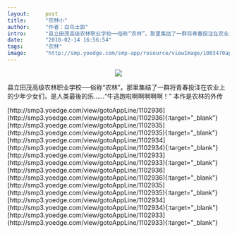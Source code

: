 ```yaml
---
layout:     post
title:      "农林小"
author:     "作者：白鸟士郎"
intro:      "县立田茂高级农林职业学校──俗称“农林”。那里集结了一群将青春投注在农业上的少年少女们，是人类最後的乐……“牛逃跑啦啊啊啊啊啊！” 本作是农林的外传"
date:       "2018-02-14 16:56:54"
tags:       "农林"
image:      "http://smp.yoedge.com/smp-app/resource/viewImage/1003470appline.png"
---
```

<div style="text-align: center">
<p><img src="http://smp.yoedge.com/smp-app/resource/viewImage/1003470appline.png"/></p>
</div>
<p class="post-meta">
<span>县立田茂高级农林职业学校──俗称“农林”。那里集结了一群将青春投注在农业上的少年少女们，是人类最後的乐……“牛逃跑啦啊啊啊啊啊！” 本作是农林的外传</span>
</p>
[http://smp3.yoedge.com/view/gotoAppLine/1102936](http://smp3.yoedge.com/view/gotoAppLine/1102936){:target="_blank"}
[http://smp3.yoedge.com/view/gotoAppLine/1102935](http://smp3.yoedge.com/view/gotoAppLine/1102935){:target="_blank"}
[http://smp3.yoedge.com/view/gotoAppLine/1102934](http://smp3.yoedge.com/view/gotoAppLine/1102934){:target="_blank"}
[http://smp3.yoedge.com/view/gotoAppLine/1102933](http://smp3.yoedge.com/view/gotoAppLine/1102933){:target="_blank"}
[http://smp3.yoedge.com/view/gotoAppLine/1102936](http://smp3.yoedge.com/view/gotoAppLine/1102936){:target="_blank"}
[http://smp3.yoedge.com/view/gotoAppLine/1102935](http://smp3.yoedge.com/view/gotoAppLine/1102935){:target="_blank"}
[http://smp3.yoedge.com/view/gotoAppLine/1102934](http://smp3.yoedge.com/view/gotoAppLine/1102934){:target="_blank"}
[http://smp3.yoedge.com/view/gotoAppLine/1102933](http://smp3.yoedge.com/view/gotoAppLine/1102933){:target="_blank"}


